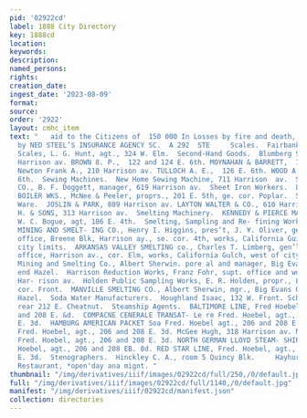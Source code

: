 ```yaml
---
pid: '02922cd'
label: 1888 City Directory
key: 1888cd
location: 
keywords: 
description: 
named_persons: 
rights: 
creation_date: 
ingest_date: '2023-08-09'
format: 
source: 
order: '2922'
layout: cmhc_item
text: "   aid to the Citizens of  150 000 In Losses by fire and death, p j Leadville
  by NED STEEL’S INSURANCE AGENCY SC.  A 292  STE     Scales.  Fairbanke Standard
  Scales, L. G. Hunt, agt., 324 W. Elm.  Second-Hand Goods.  Blumberg Samuel, 120
  Harrison av. BROWN 8. P.,  122 and 124 E. 6th. MOYNAHAN & BARRETT,  132 E. 6th.
  Newton Frank A., 210 Harrison av. TULLOCH A. E.,  126 E. 6th. WOOD A. C.,  208 E.
  6th.  Sewing Machines.  New Home Sewing Machine, 711 Harrison  av.  SINCER MANUFACTURING
  CO., B. F. Doggett, manager, 619 Harrison av.  Sheet Iron Workers.  LEADVILLE STZAM
  BOILER WKS., McNee & Peeler, proprs., 201 E. 5th, ge. cor. Poplar.  Silver and Plated
  Ware.  JOSLIN & PARK, 809 Harrison av. LAYTON WALTER & CO., 610 Harrisen av. SCHENKEIN
  H. & SONS, 313 Harrison av.  Smelting Machinery.  KENNEDY & PIERCE MACHINERY Co.,
  W. C. Bogue, agt, 106 E. 4th.  Smelting, Sampling and Re- fining Works.  AMERICAN
  MINING AND SMELT- ING CO., Henry I. Higgins, pres’t, J. ¥. Oliver, gen’1 manager
  office, Breene Blk, Harrison ay., se. cor. 4th, works, California Guich, west of
  city limits.  ARKANSAS VALLEY SMELTING co., Charles T. Limberg, gen’l man- ager,
  office, Harrison av., cor. Elm, works, California Gulch, west of city limits.  Elgin
  Mining and Smelting Co., Albert Sherwin. pore al and manager, Big Evans Guich, n.
  end Hazel.  Harrison Reduction Works, Franz Fohr, supt. office and works, foot of
  Har- rison av.  Holden Public Sampling Works, E. R. Holden, propr., Leiter av.,
  cor. Front.  MANVILLE SMELTING CO., Albert Sherwin, mgr., Big Evans Gulch, N. end
  Hazel.  Soda Water Manufacturers.  Houghland Isaac, 132 W. Front. Schmidt Frank,
  rear 212 E. Cheatnut.  Steamship Agents.  BALTIMORE LINE, Fred Hoebel, agt., 206
  and 208 E. &d.  COMPACNE CENERALE TRANSAT- Le re Fred. Hoebel, agt., 206 and 208
  E. 3d.  HAMBURG AMERICAN PACKET Soa Fred. Hoebel agt., 206 and 208 E.  INMAN LINE,
  Fred. Hoebel, agt., 206 and 208 E. 3d. McGee Hugh, 318 Harrison av. NEW YORK LINE,
  Fred. Hoebel, agt., 206 and 208 E. 3d. NORTH GERMAN LLOYD STEAM- SHIP CO., Fred
  Hoebel, agt., 206 and 208 EB. 8d. RED STAR LINE, Fred. Hoebel, agt., 206 and 208
  E. 3d.  Stenographers.  Hinckley C. A., room 5 Quincy Blk.     Hayhurst’s Com’l
  Restaurant, *open'day ana mignt. "
thumbnail: "/img/derivatives/iiif/images/02922cd/full/250,/0/default.jpg"
full: "/img/derivatives/iiif/images/02922cd/full/1140,/0/default.jpg"
manifest: "/img/derivatives/iiif/02922cd/manifest.json"
collection: directories
---
```

